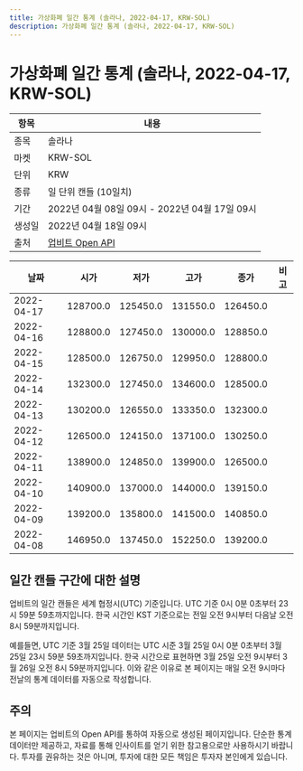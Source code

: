 ```yaml
---
title: 가상화폐 일간 통계 (솔라나, 2022-04-17, KRW-SOL)
description: 가상화폐 일간 통계 (솔라나, 2022-04-17, KRW-SOL)
---
```



가상화폐 일간 통계 (솔라나, 2022-04-17, KRW-SOL)
===

|항목|내용|
|--|--|
|종목|솔라나|
|마켓|KRW-SOL|
|단위|KRW|
|종류|일 단위 캔들 (10일치)|
|기간|2022년 04월 08일 09시 - 2022년 04월 17일 09시|
|생성일|2022년 04월 18일 09시|
|출처|[업비트 Open API](https://docs.upbit.com)|


|날짜|시가|저가|고가|종가|비고|
|--|--|--|--|--|--|
|2022-04-17|128700.0|125450.0|131550.0|126450.0|    |
|2022-04-16|128800.0|127450.0|130000.0|128850.0|    |
|2022-04-15|128500.0|126750.0|129950.0|128800.0|    |
|2022-04-14|132300.0|127450.0|134600.0|128500.0|    |
|2022-04-13|130200.0|126550.0|133350.0|132300.0|    |
|2022-04-12|126500.0|124150.0|137100.0|130250.0|    |
|2022-04-11|138900.0|124850.0|139900.0|126500.0|    |
|2022-04-10|140900.0|137000.0|144000.0|139150.0|    |
|2022-04-09|139200.0|135800.0|141500.0|140850.0|    |
|2022-04-08|146950.0|137450.0|152250.0|139200.0|    |


일간 캔들 구간에 대한 설명
---


업비트의 일간 캔들은 세계 협정시(UTC) 기준입니다. 
UTC 기준 0시 0분 0초부터 23시 59분 59초까지입니다. 
한국 시간인 KST 기준으로는 전일 오전 9시부터 다음날 오전 8시 59분까지입니다. 


예를들면, UTC 기준 3월 25일 데이터는 UTC 시준 3월 25일 0시 0분 0초부터 3월 25일 23시 59분 59초까지입니다. 
한국 시간으로 표현하면 3월 25일 오전 9시부터 3월 26일 오전 8시 59분까지입니다. 
이와 같은 이유로 본 페이지는 매일 오전 9시마다 전날의 통계 데이터를 자동으로 작성합니다. 


주의
---


본 페이지는 업비트의 Open API를 통하여 자동으로 생성된 페이지입니다. 
단순한 통계 데이터만 제공하고, 자료를 통해 인사이트를 얻기 위한 참고용으로만 사용하시기 바랍니다. 
투자를 권유하는 것은 아니며, 투자에 대한 모든 책임은 투자자 본인에게 있습니다. 
